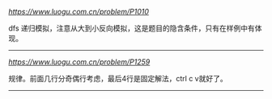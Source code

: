 *https://www.luogu.com.cn/problem/P1010*

dfs 递归模拟，注意从大到小反向模拟，这是题目的隐含条件，只有在样例中有体现。

---

*https://www.luogu.com.cn/problem/P1259*

规律。前面几行分奇偶行考虑，最后4行是固定解法，ctrl c v就好了。

---
